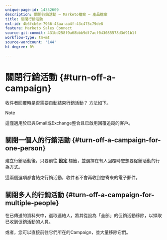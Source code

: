 ```yaml
---
unique-page-id: 14352609
description: 關閉行銷活動 — Marketo檔案 — 產品檔案
title: 關閉行銷活動
exl-id: 4b6fcb6e-7966-43aa-aa4f-43c475c79de8
feature: Marketo Sales Connect
source-git-commit: 431bd258f9a68bbb9df7acf043085578d3d91b1f
workflow-type: tm+mt
source-wordcount: '144'
ht-degree: 0%

---
```


# 關閉行銷活動 {#turn-off-a-campaign}

收件者回覆時是否需要自動結束行銷活動？ 方法如下。

>[!NOTE]
>
>這僅適用於已與Gmail或Exchange整合且已啟用回覆追蹤的客戶。

## 關閉一個人的行銷活動 {#turn-off-a-campaign-for-one-person}

建立行銷活動後，只要前往 **設定** 標籤，並選擇在有人回覆時您想要促銷活動的行為方式。

這兩個選項都會結束行銷活動，收件者不會再收到您寄來的電子郵件。

## 關閉多人的行銷活動 {#turn-off-a-campaign-for-multiple-people}

在已傳送的資料夾中，選取連絡人，將其從設為「全部」的促銷活動移除，以擷取已收到促銷活動的人員。

或者，您可以直接前往它們所在的Campaign，並大量移除它們。
